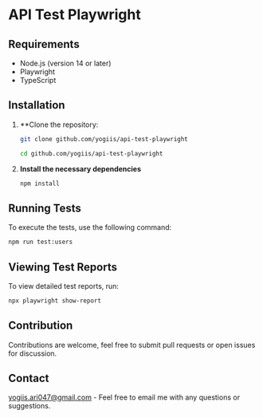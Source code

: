 # API Test Playwright

## Requirements

- Node.js (version 14 or later)
- Playwright
- TypeScript

## Installation

1. **Clone the repository:

   ```bash
   git clone github.com/yogiis/api-test-playwright

   cd github.com/yogiis/api-test-playwright
   ```

2. **Install the necessary dependencies**

   ```bash
   npm install
   ```

## Running Tests

To execute the tests, use the following command:

```bash
npm run test:users
```

## Viewing Test Reports

To view detailed test reports, run:

```bash
npx playwright show-report
```

## Contribution

Contributions are welcome, feel free to submit pull requests or open issues for discussion.

## Contact

<yogiis.ari047@gmail.com> - Feel free to email me with any questions or suggestions.
